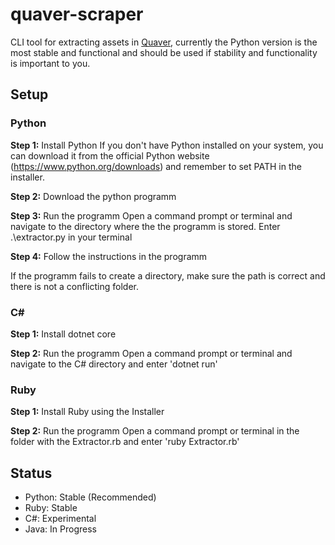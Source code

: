 # quaver-scraper
CLI tool for extracting assets in [Quaver](quavergame.com), currently the Python version is the most stable and functional and should be used if stability and functionality is important to you.

## Setup

### Python
**Step 1:** Install Python
If you don't have Python installed on your system, you can download it from the official Python website (https://www.python.org/downloads) and remember to set PATH in the installer.

**Step 2:** Download the python programm

**Step 3:** Run the programm
Open a command prompt or terminal and navigate to the directory where the the programm is stored.
Enter .\extractor.py in your terminal

**Step 4:** Follow the instructions in the programm

If the programm fails to create a directory, make sure the path is correct and there is not a conflicting folder.

### C#
**Step 1:** Install dotnet core

**Step 2:** Run the programm
Open a command prompt or terminal and navigate to the C# directory and enter 'dotnet run'

### Ruby
**Step 1:** Install Ruby using the Installer

**Step 2:** Run the programm
Open a command prompt or terminal in the folder with the Extractor.rb and enter 'ruby Extractor.rb'

## Status
+ Python: Stable (Recommended)
+ Ruby: Stable 
+ C#: Experimental
+ Java: In Progress